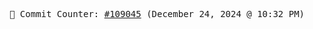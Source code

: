 <p align="center">
    <samp>
        📮 Commit Counter: <a href="https://github.com/Javascript-void0/Javascript-void0/commits/main">#109045</a> (December 24, 2024 @ 10:32 PM)
    </samp>
</p>